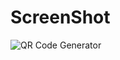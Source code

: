 # ScreenShot

![QR Code Generator](https://github.com/toufikumar0009/QR-Code-Generator/assets/128703689/1e9e3c05-3399-4967-9ff4-3d13ba7726d7)
